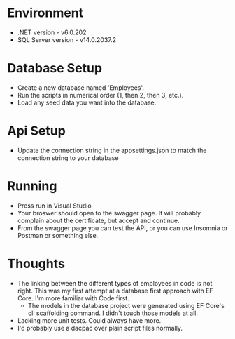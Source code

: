# Environment
- .NET version - v6.0.202
- SQL Server version - v14.0.2037.2

# Database Setup
- Create a new database named 'Employees'.
- Run the scripts in numerical order (1, then 2, then 3, etc.).
- Load any seed data you want into the database.

# Api Setup
- Update the connection string in the appsettings.json to match the connection string to your database

# Running
- Press run in Visual Studio
- Your broswer should open to the swagger page. It will probably complain about the certificate, but accept and continue.
- From the swagger page you can test the API, or you can use Insomnia or Postman or something else.

# Thoughts
- The linking between the different types of employees in code is not right. This was my first attempt at a database first approach with EF Core. I'm more familiar with Code first.
  - The models in the database project were generated using EF Core's cli scaffolding command. I didn't touch those models at all.
- Lacking more unit tests. Could always have more.
- I'd probably use a dacpac over plain script files normally.